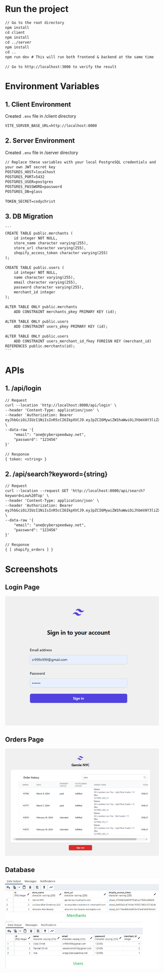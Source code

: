 # Run the project
```
// Go to the root directory
npm install
cd client
npm install
cd ../server
npm install
cd ..
npm run dev # This will run both frontend & backend at the same time

// Go to http://localhost:3000 to verify the result
```

# Environment Variables
## 1. Client Environment
  Created `.env` file in /client directory
  ```
  VITE_SERVER_BASE_URL=http://localhost:8000
  ```
## 2. Server Environment
  Created `.env` file in /server directory
  ```
  // Replace these variables with your local PostgreSQL credentials and your own JWT secret key
  POSTGRES_HOST=localhost
  POSTGRES_PORT=5432
  POSTGRES_USER=postgres
  POSTGRES_PASSWORD=password
  POSTGRES_DB=glass

  TOKEN_SECRET=codychrist
  ```
## 3. DB Migration
    ```
    CREATE TABLE public.merchants (
        id integer NOT NULL,
        store_name character varying(255),
        store_url character varying(255),
        shopify_access_token character varying(255)
    );

    CREATE TABLE public.users (
        id integer NOT NULL,
        name character varying(255),
        email character varying(255),
        password character varying(255),
        merchant_id integer
    );

    ALTER TABLE ONLY public.merchants
        ADD CONSTRAINT merchants_pkey PRIMARY KEY (id);

    ALTER TABLE ONLY public.users
        ADD CONSTRAINT users_pkey PRIMARY KEY (id);

    ALTER TABLE ONLY public.users
        ADD CONSTRAINT users_merchant_id_fkey FOREIGN KEY (merchant_id) REFERENCES public.merchants(id);
    ```

# APIs
## 1. /api/login
    // Request
    curl --location 'http://localhost:8000/api/login' \
    --header 'Content-Type: application/json' \
    --header 'Authorization: Bearer eyJhbGciOiJIUzI1NiIsInR5cCI6IkpXVCJ9.eyJpZCI6MywiZW1haWwiOiJhbmVAY3liZXJzcGVlZHdheS5uZXQiLCJtZXJjaGFudF9pZCI6MSwiaWF0IjoxNzEyMTI2MDE2LCJleHAiOjE3MTIxMjk2MTZ9.vyuxrDNdlKQru_Y4cb1fA7ErZqAegqqEwalciKLQA6w' \
    --data-raw '{
        "email": "ane@cyberspeedway.net",
        "password": "123456"
    }'

    // Response
    { token: <string> }
## 2. /api/search?keyword={string}
    // Request
    curl --location --request GET 'http://localhost:8000/api/search?keyword=Low%20Top' \
    --header 'Content-Type: application/json' \
    --header 'Authorization: Bearer eyJhbGciOiJIUzI1NiIsInR5cCI6IkpXVCJ9.eyJpZCI6MywiZW1haWwiOiJhbmVAY3liZXJzcGVlZHdheS5uZXQiLCJtZXJjaGFudF9pZCI6MSwiaWF0IjoxNzEyMTI2MDE2LCJleHAiOjE3MTIxMjk2MTZ9.vyuxrDNdlKQru_Y4cb1fA7ErZqAegqqEwalciKLQA6w' \
    --data-raw '{
        "email": "ane@cyberspeedway.net",
        "password": "123456"
    }'

    // Response
    { [ shopify_orders ] }

# Screenshots
## Login Page
![Login Page](./screenshots/login.png)

## Orders Page
![Orders Page](./screenshots/orders.png)

## Database
![Databasee](./screenshots/database.png)